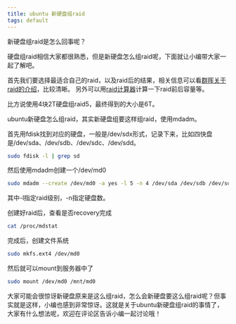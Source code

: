 ```yaml
---
title: ubuntu 新硬盘组raid
tags: default
---
```


新硬盘组raid是怎么回事呢？

硬盘组raid相信大家都很熟悉，但是新硬盘怎么组raid呢，下面就让小编带大家一起了解吧。

首先我们要选择最适合自己的raid，以及raid后的结果，相关信息可以看[群晖关于raid的介绍](https://www.synology.com/zh-cn/knowledgebase/DSM/help/DSM/StorageManager/storage_pool_what_is_raid)，比较清晰。
另外可以用[raid计算器](https://www.synology.cn/zh-cn/support/RAID_calculator)计算一下raid前后容量等。

比方说使用4块2T硬盘组raid5，最终得到的大小是6T。

ubuntu新硬盘怎么组raid，其实新硬盘组要这样组raid，使用mdadm。

首先用fdisk找到对应的硬盘，一般是/dev/sdx形式，记录下来，比如四快盘是/dev/sda、/dev/sdb、/dev/sdc、/dev/sdd。

```bash
sudo fdisk -l | grep sd
```

然后使用mdadm创建一个/dev/md0
```bash
sudo mdadm --create /dev/md0 -a yes -l 5 -n 4 /dev/sda /dev/sdb /dev/sdc /dev/sdd
```
其中-l指定raid级别，-n指定硬盘数。

创建好raid后，查看是否recovery完成
```bash
cat /proc/mdstat
```

完成后，创建文件系统
```bash
sudo mkfs.ext4 /dev/md0
```

然后就可以mount到服务器中了
```bash
sudo mount /dev/md0 /mnt/md0
```

大家可能会很惊讶新硬盘原来是这么组raid，怎么会新硬盘要这么组raid呢？但事实就是这样，小编也感到非常惊讶。这就是关于ubuntu新硬盘组raid的事情了，大家有什么想法呢，欢迎在评论区告诉小编一起讨论哦！